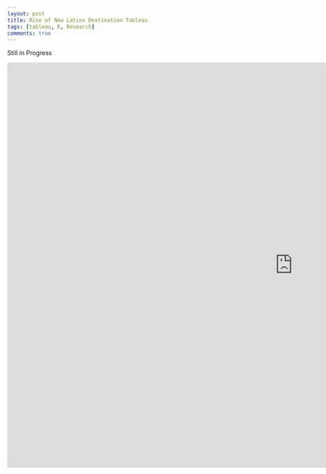 ```yaml
---
layout: post
title: Rise of New Latinx Destination Tableau
tags: [tableau, R, Research] 
comments: true
---
```



Still in Progress


<iframe seamless frameborder="0" src="https://public.tableau.com/views/LatinxDestination/Story1?:language=en&:display_count=y&publish=yes&:toolbar=n&:origin=viz_share_link&publish=yes&:showVizHome=no" width = '1310' height = '930' ></iframe>




